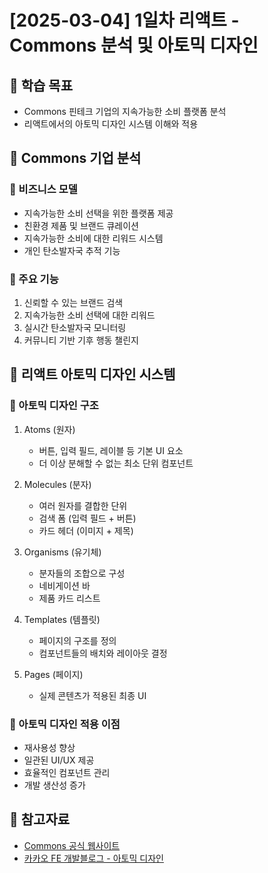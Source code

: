# [2025-03-04] 1일차 리액트 - Commons 분석 및 아토믹 디자인

## 🎯 학습 목표

- Commons 핀테크 기업의 지속가능한 소비 플랫폼 분석
- 리액트에서의 아토믹 디자인 시스템 이해와 적용

## 📌 Commons 기업 분석

### 🔹 비즈니스 모델

- 지속가능한 소비 선택을 위한 플랫폼 제공
- 친환경 제품 및 브랜드 큐레이션
- 지속가능한 소비에 대한 리워드 시스템
- 개인 탄소발자국 추적 기능

### 🔹 주요 기능

1. 신뢰할 수 있는 브랜드 검색
2. 지속가능한 소비 선택에 대한 리워드
3. 실시간 탄소발자국 모니터링
4. 커뮤니티 기반 기후 행동 챌린지

## 📌 리액트 아토믹 디자인 시스템

### 🔹 아토믹 디자인 구조

1. Atoms (원자)

   - 버튼, 입력 필드, 레이블 등 기본 UI 요소
   - 더 이상 분해할 수 없는 최소 단위 컴포넌트

2. Molecules (분자)

   - 여러 원자를 결합한 단위
   - 검색 폼 (입력 필드 + 버튼)
   - 카드 헤더 (이미지 + 제목)

3. Organisms (유기체)

   - 분자들의 조합으로 구성
   - 네비게이션 바
   - 제품 카드 리스트

4. Templates (템플릿)

   - 페이지의 구조를 정의
   - 컴포넌트들의 배치와 레이아웃 결정

5. Pages (페이지)
   - 실제 콘텐츠가 적용된 최종 UI

### 🔹 아토믹 디자인 적용 이점

- 재사용성 향상
- 일관된 UI/UX 제공
- 효율적인 컴포넌트 관리
- 개발 생산성 증가

## 🔗 참고자료

- [Commons 공식 웹사이트](https://www.thecommons.earth/)
- [카카오 FE 개발블로그 - 아토믹 디자인](https://fe-developers.kakaoent.com/2022/220505-how-page-part-use-atomic-design-system/)
